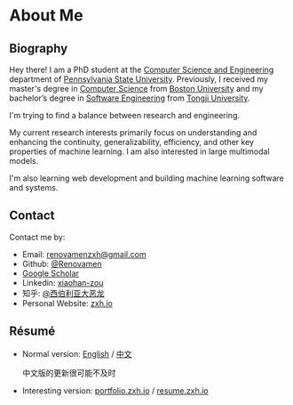 # About Me

## Biography

Hey there! I am a PhD student at the [Computer Science and Engineering](https://www.eecs.psu.edu/) department of [Pennsylvania State University](https://www.psu.edu/). Previously, I received my master's degree in [Computer Science](https://www.bu.edu/cs/) from [Boston University](https://www.bu.edu/) and my bachelor’s degree in [Software Engineering](http://sse.tongji.edu.cn/) from [Tongji University](https://www.tongji.edu.cn/).

I'm trying to find a balance between research and engineering.

My current research interests primarily focus on understanding and enhancing the continuity, generalizability, efficiency, and other key properties of machine learning. I am also interested in large multimodal models.

I'm also learning web development and building machine learning software and systems.


## Contact

Contact me by:

- Email: [renovamenzxh@gmail.com](mailto:renovamenzxh@gmail.com)
- Github: [@Renovamen](https://github.com/Renovamen)
- [Google Scholar](https://scholar.google.com/citations?user=RuW6xgMAAAAJ)
- Linkedin: [xiaohan-zou](https://www.linkedin.com/in/xiaohan-zou)
- 知乎: [@西伯利亚大恶龙](https://www.zhihu.com/people/chao-neng-gui-su)
- Personal Website: [zxh.io](https://zxh.io)


## Résumé

- Normal version: [English](https://zxh.io/files/cv/en.pdf) / [中文](https://zxh.io/files/cv/cn.pdf)

  中文版的更新很可能不及时

- Interesting version: [portfolio.zxh.io](https://portfolio.zxh.io) / [resume.zxh.io](https://resume.zxh.io)
